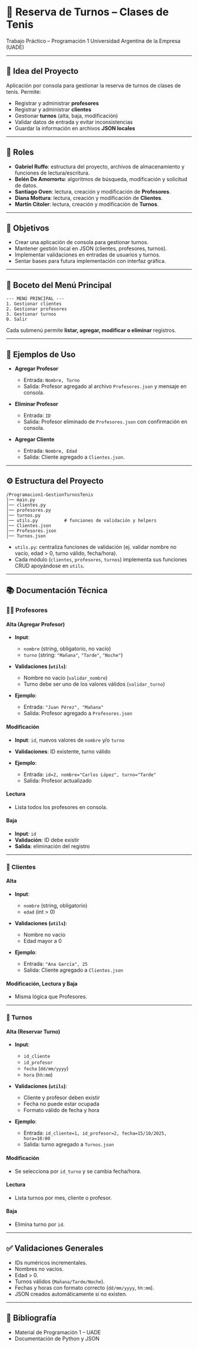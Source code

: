 # 🎾 Reserva de Turnos – Clases de Tenis

Trabajo Práctico – Programación 1
Universidad Argentina de la Empresa (UADE)

---

## 📖 Idea del Proyecto

Aplicación por consola para gestionar la reserva de turnos de clases de tenis. Permite:

* Registrar y administrar **profesores**
* Registrar y administrar **clientes**
* Gestionar **turnos** (alta, baja, modificación)
* Validar datos de entrada y evitar inconsistencias
* Guardar la información en archivos **JSON locales**

---

## 👥 Roles

* **Gabriel Ruffo**: estructura del proyecto, archivos de almacenamiento y funciones de lectura/escritura.
* **Belén De Amorrortu**: algoritmos de búsqueda, modificación y solicitud de datos.
* **Santiago Oven**: lectura, creación y modificación de **Profesores**.
* **Diana Mottura**: lectura, creación y modificación de **Clientes**.
* **Martín Citoler**: lectura, creación y modificación de **Turnos**.

---

## 🎯 Objetivos

* Crear una aplicación de consola para gestionar turnos.
* Mantener gestión local en JSON (clientes, profesores, turnos).
* Implementar validaciones en entradas de usuarios y turnos.
* Sentar bases para futura implementación con interfaz gráfica.

---

## 📝 Boceto del Menú Principal

```
--- MENÚ PRINCIPAL ---
1. Gestionar clientes
2. Gestionar profesores
3. Gestionar turnos
0. Salir
```

Cada submenú permite **listar, agregar, modificar o eliminar** registros.

---

## 📌 Ejemplos de Uso

* **Agregar Profesor**

  * Entrada: `Nombre, Turno`
  * Salida: Profesor agregado al archivo `Profesores.json` y mensaje en consola.

* **Eliminar Profesor**

  * Entrada: `ID`
  * Salida: Profesor eliminado de `Profesores.json` con confirmación en consola.

* **Agregar Cliente**

  * Entrada: `Nombre, Edad`
  * Salida: Cliente agregado a `Clientes.json`.

---

## ⚙️ Estructura del Proyecto

```
/Programacion1-GestionTurnosTenis
│── main.py
│── clientes.py
│── profesores.py
│── turnos.py
│── utils.py          # funciones de validación y helpers
│── Clientes.json
│── Profesores.json
│── Turnos.json
```

* `utils.py`: centraliza funciones de validación (ej. validar nombre no vacío, edad > 0, turno válido, fecha/hora).
* Cada módulo (`clientes`, `profesores`, `turnos`) implementa sus funciones CRUD apoyándose en `utils`.

---

## 📚 Documentación Técnica

### 👨‍🏫 Profesores

#### Alta (Agregar Profesor)

* **Input**:

  * `nombre` (string, obligatorio, no vacío)
  * `turno` (string: `"Mañana"`, `"Tarde"`, `"Noche"`)
* **Validaciones (`utils`)**:

  * Nombre no vacío (`validar_nombre`)
  * Turno debe ser uno de los valores válidos (`validar_turno`)
* **Ejemplo**:

  * Entrada: `"Juan Pérez", "Mañana"`
  * Salida: Profesor agregado a `Profesores.json`

#### Modificación

* **Input**: `id`, nuevos valores de `nombre` y/o `turno`
* **Validaciones**: ID existente, turno válido
* **Ejemplo**:

  * Entrada: `id=2, nombre="Carlos López", turno="Tarde"`
  * Salida: Profesor actualizado

#### Lectura

* Lista todos los profesores en consola.

#### Baja

* **Input**: `id`
* **Validación**: ID debe existir
* **Salida**: eliminación del registro

---

### 👤 Clientes

#### Alta

* **Input**:

  * `nombre` (string, obligatorio)
  * `edad` (int > 0)
* **Validaciones (`utils`)**:

  * Nombre no vacío
  * Edad mayor a 0
* **Ejemplo**:

  * Entrada: `"Ana García", 25`
  * Salida: Cliente agregado a `Clientes.json`

#### Modificación, Lectura y Baja

* Misma lógica que Profesores.

---

### 📅 Turnos

#### Alta (Reservar Turno)

* **Input**:

  * `id_cliente`
  * `id_profesor`
  * `fecha` (`dd/mm/yyyy`)
  * `hora` (`hh:mm`)
* **Validaciones (`utils`)**:

  * Cliente y profesor deben existir
  * Fecha no puede estar ocupada
  * Formato válido de fecha y hora
* **Ejemplo**:

  * Entrada: `id_cliente=1, id_profesor=2, fecha=15/10/2025, hora=10:00`
  * Salida: turno agregado a `Turnos.json`

#### Modificación

* Se selecciona por `id_turno` y se cambia fecha/hora.

#### Lectura

* Lista turnos por mes, cliente o profesor.

#### Baja

* Elimina turno por `id`.

---

## ✅ Validaciones Generales

* IDs numéricos incrementales.
* Nombres no vacíos.
* Edad > 0.
* Turnos válidos (`Mañana/Tarde/Noche`).
* Fechas y horas con formato correcto (`dd/mm/yyyy`, `hh:mm`).
* JSON creados automáticamente si no existen.

---

## 📖 Bibliografía

* Material de Programación 1 – UADE
* Documentación de Python y JSON
